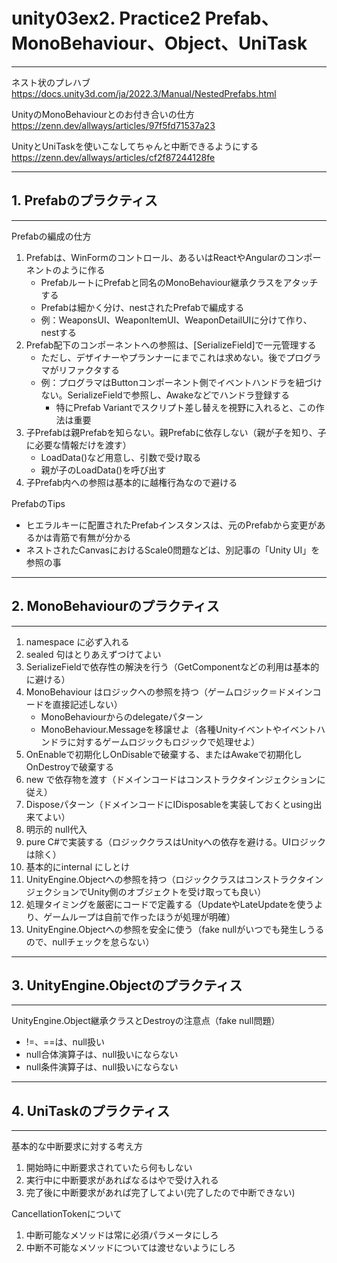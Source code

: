 # unity03ex2. Practice2 Prefab、MonoBehaviour、Object、UniTask
________________________________________
ネスト状のプレハブ  
https://docs.unity3d.com/ja/2022.3/Manual/NestedPrefabs.html

UnityのMonoBehaviourとのお付き合いの仕方  
https://zenn.dev/allways/articles/97f5fd71537a23

UnityとUniTaskを使いこなしてちゃんと中断できるようにする  
https://zenn.dev/allways/articles/cf2f87244128fe
________________________________________
## 1. Prefabのプラクティス
________________________________________
Prefabの編成の仕方

1. Prefabは、WinFormのコントロール、あるいはReactやAngularのコンポーネントのように作る
    - PrefabルートにPrefabと同名のMonoBehaviour継承クラスをアタッチする
    - Prefabは細かく分け、nestされたPrefabで編成する
    - 例：WeaponsUI、WeaponItemUI、WeaponDetailUIに分けて作り、nestする
2. Prefab配下のコンポーネントへの参照は、[SerializeField]で一元管理する
    - ただし、デザイナーやプランナーにまでこれは求めない。後でプログラマがリファクタする
    - 例：プログラマはButtonコンポーネント側でイベントハンドラを紐づけない。SerializeFieldで参照し、Awakeなどでハンドラ登録する
        - 特にPrefab Variantでスクリプト差し替えを視野に入れると、この作法は重要
3. 子Prefabは親Prefabを知らない。親Prefabに依存しない（親が子を知り、子に必要な情報だけを渡す）
    - LoadData()など用意し、引数で受け取る
    - 親が子のLoadData()を呼び出す
4. 子Prefab内への参照は基本的に越権行為なので避ける

PrefabのTips

- ヒエラルキーに配置されたPrefabインスタンスは、元のPrefabから変更があるかは青筋で有無が分かる
- ネストされたCanvasにおけるScale0問題などは、別記事の「Unity UI」を参照の事

________________________________________
## 2. MonoBehaviourのプラクティス
________________________________________

1. namespace に必ず入れる
2. sealed 句はとりあえずつけてよい
3. SerializeFieldで依存性の解決を行う（GetComponentなどの利用は基本的に避ける）
4. MonoBehaviour はロジックへの参照を持つ（ゲームロジック＝ドメインコードを直接記述しない）
    - MonoBehaviourからのdelegateパターン
    - MonoBehaviour.Messageを移譲せよ（各種Unityイベントやイベントハンドラに対するゲームロジックもロジックで処理せよ）
5. OnEnableで初期化しOnDisableで破棄する、またはAwakeで初期化しOnDestroyで破棄する
6. new で依存物を渡す（ドメインコードはコンストラクタインジェクションに従え）
7. Disposeパターン（ドメインコードにIDisposableを実装しておくとusing出来てよい）
8. 明示的 null代入
9. pure C#で実装する（ロジッククラスはUnityへの依存を避ける。UIロジックは除く）
10. 基本的にinternal にしとけ
11. UnityEngine.Objectへの参照を持つ（ロジッククラスはコンストラクタインジェクションでUnity側のオブジェクトを受け取っても良い）
12. 処理タイミングを厳密にコードで定義する（UpdateやLateUpdateを使うより、ゲームループは自前で作ったほうが処理が明確）
13. UnityEngine.Objectへの参照を安全に使う（fake nullがいつでも発生しうるので、nullチェックを怠らない）

________________________________________
## 3. UnityEngine.Objectのプラクティス
________________________________________
UnityEngine.Object継承クラスとDestroyの注意点（fake null問題）

- !=、==は、null扱い
- null合体演算子は、null扱いにならない
- null条件演算子は、null扱いにならない

________________________________________
## 4. UniTaskのプラクティス
________________________________________
基本的な中断要求に対する考え方

1. 開始時に中断要求されていたら何もしない
2. 実行中に中断要求があればなるはやで受け入れる
3. 完了後に中断要求があれば完了してよい(完了したので中断できない)

CancellationTokenについて

1. 中断可能なメソッドは常に必須パラメータにしろ
2. 中断不可能なメソッドについては渡せないようにしろ
